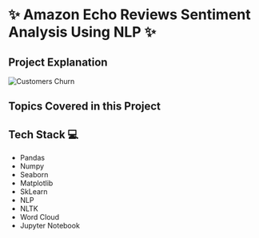 
# ✨  Amazon Echo Reviews Sentiment Analysis Using NLP ✨

## Project Explanation

![Customers Churn](https://github.com/TejasPosupo/Machine_Learning_Projects/blob/ML/Telecom_churn_Prediction/Customer_Churn_Prediction_Models_in_Machine_Learning.png)



## Topics Covered in this Project


## Tech Stack 💻

- Pandas
- Numpy
- Seaborn 
- Matplotlib
- SkLearn
- NLP
- NLTK
- Word Cloud
- Jupyter Notebook


